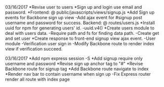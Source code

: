 03/16/2017
*Revise user to users
*Sign up and login use email and password.
*Frontend: @ public/javascripts/views/signup.js
	*Add Sign up events for Backbone sign up view
		-Add ajax event for #signup post username and password for success.
Backend: @ routes/users.js
	*Install uuid for npm for generating users' id.
		-uuid.v4()
	*Create users module to deal with users data.
		-Require path and fs for finding data path.
		-Create get and set user
	*Create response to front-end signup view ajax event.
		-User module
		-Verification user sign in
		-Modify Backbone route to render index view if verification succeed.

03/16/2017
*Add npm express session -S
*Add signup require only username and password
*Revise sign up anchor tag to "#"
*Revise Backbone route for signup tag
*Add Backbone route navigate to index
*Render nav bar to contain username when sign up
	-Fix Express router render all route with index page